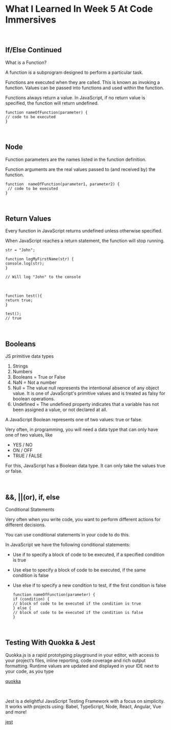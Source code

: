 # What I Learned In Week 5 At Code Immersives

&nbsp;

## If/Else Continued

What is a Function?

A function is a subprogram designed to perform a particular task.

Functions are executed when they are called. This is known as invoking a function. Values can be passed into functions and used within the function.

Functions always return a value. In JavaScript, if no return value is specified, the function will return undefined.

    function nameOfFunction(parameter) {
    // code to be executed
    }

&nbsp;

## Node

Function parameters are the names listed in the function definition.

Function arguments are the real values passed to (and received by) the function.

    function  nameOfFunction(parameter1, parameter2) {
     // code to be executed
    }

&nbsp;

## Return Values

Every function in JavaScript returns undefined unless otherwise specified.

When JavaScript reaches a return statement, the function will stop running.

    str = "John";

    function logMyFirstName(str) {
    console.log(str);
    }

    // Will log "John" to the console

&nbsp;

    function test(){
    return true;
    }

    test();
    // true

&nbsp;

## Booleans

JS primitive data types

1. Strings
2. Numbers
3. Booleans = True or False
4. NaN = Not a number
5. Null = The value null represents the intentional absence of any object value. It is one of JavaScript's primitive values and is treated as falsy for boolean operations.
6. Undefined = The undefined property indicates that a variable has not been assigned a value, or not declared at all.

A JavaScript Boolean represents one of two values: true or false.

Very often, in programming, you will need a data type that can only have one of two values, like

- YES / NO
- ON / OFF
- TRUE / FALSE

For this, JavaScript has a Boolean data type. It can only take the values true or false.

&nbsp;

## &&, ||(or), if, else

Conditional Statements

Very often when you write code, you want to perform different actions for different decisions.

You can use conditional statements in your code to do this.

In JavaScript we have the following conditional statements:

- Use if to specify a block of code to be executed, if a specified condition is true
- Use else to specify a block of code to be executed, if the same condition is false
- Use else if to specify a new condition to test, if the first condition is false

      function nameOfFunction(parameter) {
      if (condition) {
      // block of code to be executed if the condition is true
      } else {
      // block of code to be executed if the condition is false
      }

&nbsp;

## Testing With Quokka & Jest

Quokka.js is a rapid prototyping playground in your editor, with access to your project’s files, inline reporting, code coverage and rich output formatting. Runtime values are updated and displayed in your IDE next to your code, as you type

[quokka](https://quokkajs.com/)

&nbsp;

Jest is a delightful JavaScript Testing Framework with a focus on simplicity. It works with projects using: Babel, TypeScript, Node, React, Angular, Vue and more!

[jest](https://jestjs.io/)
